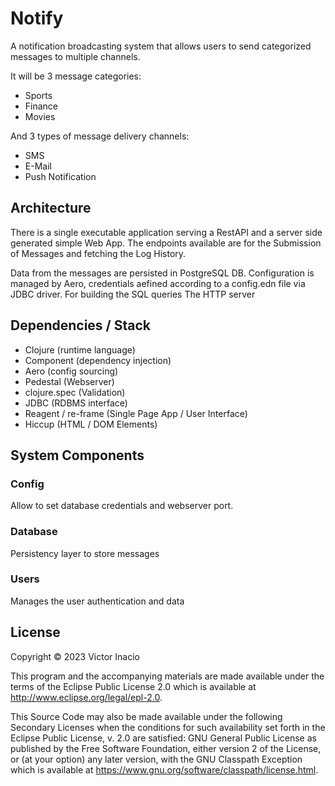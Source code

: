 # Notify

A notification broadcasting system that allows users to send categorized messages to multiple
channels.

It will be 3 message categories:
- Sports 
- Finance 
- Movies

And 3 types of message delivery channels:

- SMS
- E-Mail
- Push Notification

## Architecture
    
There is a single executable application serving a RestAPI and a server side generated simple Web App. 
The endpoints available are for the Submission of Messages and fetching the Log History.

Data from the messages are persisted in PostgreSQL DB.
Configuration is managed by Aero, credentials aefined according to a config.edn file via JDBC driver.
    For building the SQL queries
    The HTTP server 

## Dependencies / Stack

- Clojure (runtime language)
- Component (dependency injection)
- Aero (config sourcing)
- Pedestal (Webserver)
- clojure.spec (Validation)
- JDBC (RDBMS interface)
- Reagent / re-frame (Single Page App / User Interface)
- Hiccup (HTML / DOM Elements)

## System Components

### Config

Allow to set database credentials and webserver port.

### Database

Persistency layer to store messages

### Users

Manages the user authentication and data



## License

Copyright © 2023 Victor Inacio

This program and the accompanying materials are made available under the
terms of the Eclipse Public License 2.0 which is available at
http://www.eclipse.org/legal/epl-2.0.

This Source Code may also be made available under the following Secondary
Licenses when the conditions for such availability set forth in the Eclipse
Public License, v. 2.0 are satisfied: GNU General Public License as published by
the Free Software Foundation, either version 2 of the License, or (at your
option) any later version, with the GNU Classpath Exception which is available
at https://www.gnu.org/software/classpath/license.html.
